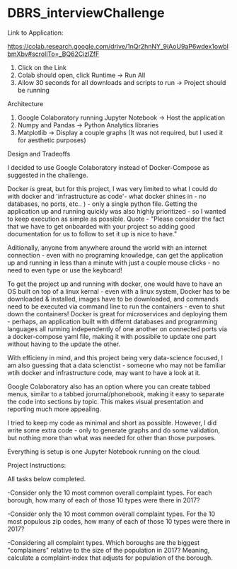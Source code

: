 # DBRS_interviewChallenge

Link to Application:

https://colab.research.google.com/drive/1nQr2hnNY_9iAoU9aP6wdex1owbIbmXbv#scrollTo=_BQ62CizlZfF

1. Click on the Link
2. Colab should open, click Runtime -> Run All
3. Allow 30 seconds for all downloads and scripts to run -> Project should be running

Architecture
1. Google Colaboratory running Jupyter Notebook -> Host the application
2. Numpy and Pandas -> Python Analytics libraries
3. Matplotlib -> Display a couple graphs (It was not required, but I used it for aesthetic purposes)

Design and Tradeoffs

I decided to use Google Colaboratory instead of Docker-Compose as suggested in the challenge.  

Docker is great, but for this project, I was very limited to what I could do with docker and 'infrastructure as code'- what docker shines in - no databases, no ports, etc.. ) - only a single python file.  Getting the application up and running quickly was also highly prioritized - so I wanted to keep execution as simple as possible.  Quote - "Please consider the fact that we have to get onboarded with your project so adding good documentation for us to follow to set it up is nice to have."

Aditionally, anyone from anywhere around the world with an internet connection - even with no programing knowledge, can get the application up and running in less than a minute with just a couple mouse clicks - no need to even type or use the keyboard!  

To get the project up and running with docker, one would have to have an OS built on top of a linux kernal - even with a linux system, Docker has to be downloaded & installed, images have to be downloaded, and commands need to be executed via command line to run the containers - even to shut down the containers!   Docker is great for microservices and deploying them - perhaps, an application built with differnt databases and programming languages all running independently of one another on connected ports via a docker-compose yaml file, making it with possibile to update one part without having to the update the other.   

With efficieny in mind, and this project being very data-science focused, I am also guessing that a data scienctist - someone who may not be familiar wtih docker and infrastructure code, may want to have a look at it.  

Google Colaboratory also has an option where you can create tabbed menus, similar to a tabbed jorurnal/phonebook, making it easy to separate the code into sections by topic. This makes visual presentation and reporting much more appealing.     

I tried to keep my code as minimal and short as possible.  However, I did write some extra code - only to generate graphs and do some validation, but nothing more than what was needed for other than those purposes.    

Everything is setup is one Jupyter Notebook running on the cloud.    

Project Instructions:

All tasks below completed. 

-Consider only the 10 most common overall complaint types. For each borough, how many of each of those 10 types were there in 2017?

-Consider only the 10 most common overall complaint types.  For the 10 most populous zip codes, how many of each of those 10 types were there in 2017?

-Considering all complaint types. Which boroughs are the biggest "complainers" relative to the size of the population in 2017? Meaning, calculate a complaint-index that adjusts for population of the borough.

